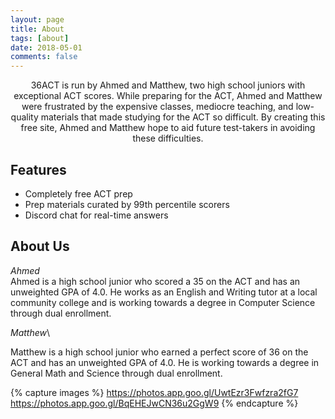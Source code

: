 ```yaml
---
layout: page
title: About
tags: [about]
date: 2018-05-01
comments: false
---
```

    
<center>36ACT is run by Ahmed and Matthew, two high school juniors with exceptional ACT scores. While preparing for the ACT, Ahmed and Matthew were frustrated by the expensive classes, mediocre teaching, and low-quality materials that made studying for the ACT so difficult. By creating this free site, Ahmed and Matthew hope to aid future test-takers in avoiding these difficulties.</center>

## Features
* Completely free ACT prep
* Prep materials curated by 99th percentile scorers
* Discord chat for real-time answers

## About Us

_Ahmed_\
Ahmed is a high school junior who scored a 35 on the ACT and has an unweighted GPA of 4.0. He works as an English and Writing tutor at a local community college and is working towards a degree in Computer Science through dual enrollment.

_Matthew_\

Matthew is a high school junior who earned a perfect score of 36 on the ACT and has an unweighted GPA of 4.0. He is working towards a degree in General Math and Science through dual enrollment.

{% capture images %}
    https://photos.app.goo.gl/UwtEzr3Fwfzra2fG7
    https://photos.app.goo.gl/BqEHEJwCN36u2GgW9
{% endcapture %}
<!---{% include gallery images=images caption="Screenshots of Ahmed and Matthew's Score Reports" cols=2 %}-->
